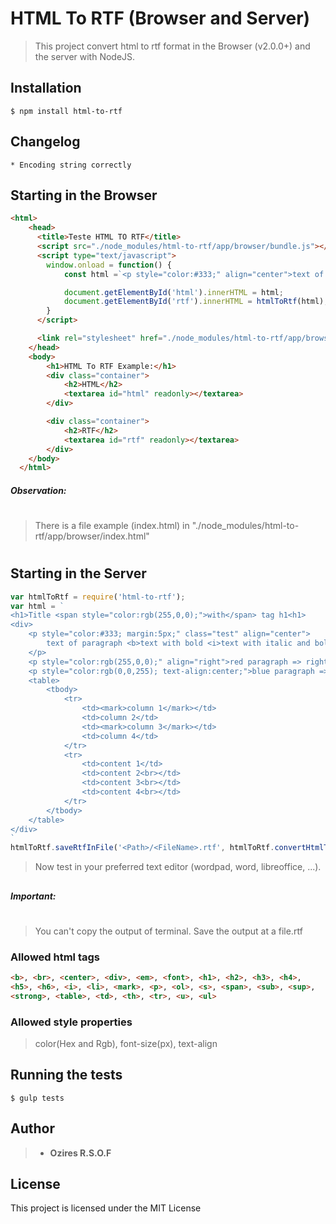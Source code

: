 # HTML To RTF (Browser and Server)
>This project convert html to rtf format in the Browser (v2.0.0+) and the server with NodeJS.

## Installation
```
$ npm install html-to-rtf
```

## Changelog
```
* Encoding string correctly
```

## Starting in the Browser
```html
<html>
    <head>
      <title>Teste HTML TO RTF</title>
      <script src="./node_modules/html-to-rtf/app/browser/bundle.js"></script>
      <script type="text/javascript">
        window.onload = function() {
            const html =`<p style="color:#333;" align="center">text of p<b>start b <i>italic with bold</i>final text of b</b><i>italic<i>final text of p </p>`;

            document.getElementById('html').innerHTML = html;
            document.getElementById('rtf').innerHTML = htmlToRtf(html);
        }
      </script>

      <link rel="stylesheet" href="./node_modules/html-to-rtf/app/browser/style.css">
    </head>
    <body>
        <h1>HTML To RTF Example:</h1>
        <div class="container">
            <h2>HTML</h2>
            <textarea id="html" readonly></textarea>
        </div>

        <div class="container">
            <h2>RTF</h2>
            <textarea id="rtf" readonly></textarea>
        </div>
    </body>
  </html>
```
##### Observation:
#
>There is a file example (index.html) in  "./node_modules/html-to-rtf/app/browser/index.html"
#
#
## Starting in the Server
```javascript
var htmlToRtf = require('html-to-rtf');
var html = `
<h1>Title <span style="color:rgb(255,0,0);">with</span> tag h1<h1>
<div>
	<p style="color:#333; margin:5px;" class="test" align="center">
	    text of paragraph <b>text with bold <i>text with italic and bold</i></b><i>text with italic</i>
	</p>
	<p style="color:rgb(255,0,0);" align="right">red paragraph => right with tag</p>
	<p style="color:rgb(0,0,255); text-align:center;">blue paragraph => center with style</p>
	<table>
		<tbody>
			<tr>
                <td><mark>column 1</mark></td>
                <td>column 2</td>
				<td><mark>column 3</mark></td>
				<td>column 4</td>
			</tr>
			<tr>
				<td>content 1</td>
				<td>content 2<br></td>
				<td>content 3<br></td>
				<td>content 4<br></td>
			</tr>
		</tbody>
	</table>
</div>
`
htmlToRtf.saveRtfInFile('<Path>/<FileName>.rtf', htmlToRtf.convertHtmlToRtf(html))
```

>  Now test in your preferred text editor (wordpad, word, libreoffice, ...).
##

##### Important:
#
> You can't copy the output of terminal.
> Save the output at a file.rtf

### Allowed html tags
```html
<b>, <br>, <center>, <div>, <em>, <font>, <h1>, <h2>, <h3>, <h4>,
<h5>, <h6>, <i>, <li>, <mark>, <p>, <ol>, <s>, <span>, <sub>, <sup>,
<strong>, <table>, <td>, <th>, <tr>, <u>, <ul>
```
### Allowed style properties

> color(Hex and Rgb), font-size(px), text-align


## Running the tests
```
$ gulp tests
```

## Author

> * **Ozires R.S.O.F**

## License
This project is licensed under the MIT License
